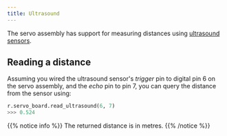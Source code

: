```yaml
---
title: Ultrasound
---
```


The servo assembly has support for measuring distances using [ultrasound sensors](/kit/servo-assembly/ultrasound).

## Reading a distance
Assuming you wired the ultrasound sensor's _trigger_ pin to digital pin 6 on the servo assembly, and the _echo_ pin to pin 7, you can query the distance from the sensor using:

```python
r.servo_board.read_ultrasound(6, 7)
>>> 0.524
```

{{% notice info %}}
The returned distance is in metres.
{{% /notice %}}
